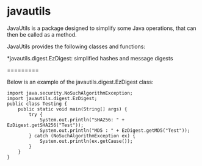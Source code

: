 javautils
=========

JavaUtils is a package designed to simplify some Java operations, that can then be called as a method.

JavaUtils provides the following classes and functions:

*javautils.digest.EzDigest: simplified hashes and message digests

=========

Below is an example of the javautils.digest.EzDigest class:

	import java.security.NoSuchAlgorithmException;
	import javautils.digest.EzDigest;
	public class Testing {
	    public static void main(String[] args) {
	        try {
	            System.out.println("SHA256: " + EzDigest.getSHA256("Test"));
	            System.out.println("MD5 : " + EzDigest.getMD5("Test"));
	        } catch (NoSuchAlgorithmException ex) {
	            System.out.println(ex.getCause());
	        }
	    }
	}